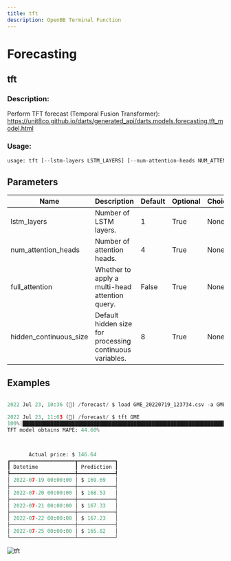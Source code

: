 ```yaml
---
title: tft
description: OpenBB Terminal Function
---
```


# Forecasting

## tft

### Description: 

Perform TFT forecast (Temporal Fusion Transformer): https://unit8co.github.io/darts/generated_api/darts.models.forecasting.tft_model.html

### Usage: 
```python
usage: tft [--lstm-layers LSTM_LAYERS] [--num-attention-heads NUM_ATTENTION_HEADS] [--full-attention] [--hidden-continuous-size HIDDEN_CONTINUOUS_SIZE]
```

## Parameters

| Name | Description | Default | Optional | Choices |
| ---- | ----------- | ------- | -------- | ------- |
| lstm_layers | Number of LSTM layers. | 1 | True | None |
| num_attention_heads | Number of attention heads. | 4 | True | None |
| full_attention | Whether to apply a multi-head attention query. | False | True | None |
| hidden_continuous_size | Default hidden size for processing continuous variables. | 8 | True | None |


## Examples

```python

2022 Jul 23, 10:36 (🦋) /forecast/ $ load GME_20220719_123734.csv -a GME

2022 Jul 23, 11:03 (🦋) /forecast/ $ tft GME
100%|███████████████████████████████████████████████████████████████████████████████████████████████████████████████████████████████████████████████████████████████████████████████████████████████████████████████| 115/115 [00:0700:00, 15.10it/s]
TFT model obtains MAPE: 44.60%



       Actual price: $ 146.64
┏━━━━━━━━━━━━━━━━━━━━━┳━━━━━━━━━━━━┓
┃ Datetime            ┃ Prediction ┃
┡━━━━━━━━━━━━━━━━━━━━━╇━━━━━━━━━━━━┩
│ 2022-07-19 00:00:00 │ $ 169.69   │
├─────────────────────┼────────────┤
│ 2022-07-20 00:00:00 │ $ 168.53   │
├─────────────────────┼────────────┤
│ 2022-07-21 00:00:00 │ $ 167.33   │
├─────────────────────┼────────────┤
│ 2022-07-22 00:00:00 │ $ 167.23   │
├─────────────────────┼────────────┤
│ 2022-07-25 00:00:00 │ $ 165.82   │
└─────────────────────┴────────────┘

```

![tft](https://user-images.githubusercontent.com/72827203/180615444-47bcdd54-0693-4415-9617-ed3a571b26c6.png)


